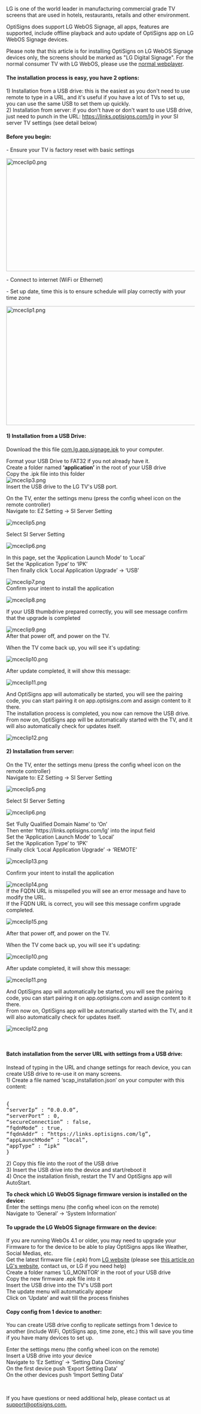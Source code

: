 <p>LG is one of the world leader in manufacturing commercial grade TV screens that are used in hotels, restaurants, retails and other environment.</p>
<p>OptiSigns does support LG WebOS Signage, all apps, features are supported, include offline playback and auto update of OptiSigns app on LG WebOS Signage devices.</p>
<p>Please note that this article is for installing OptiSigns on LG WebOS Signage devices only, the screens should be marked as "LG Digital Signage". For the normal consumer TV with LG WebOS, please use the <a href="https://www.optisigns.com/post/how-to-use-optisigns-with-browser" target="_self">normal webplayer</a>.</p>
<h4 id="h_01HQF5DZEQP2BEYX4FN21BTAYW"><strong>The installation process is easy, you have 2 options:</strong></h4>
<p><span class="wysiwyg-underline">1) Installation from a USB drive:</span> this is the easiest as you don't need to use remote to type in a URL, and it's useful if you have a lot of TVs to set up, you can use the same USB to set them up quickly.<br><span class="wysiwyg-underline">2) Installation from server:</span> if you don't have or don't want to use USB drive, just need to punch in the URL: <a href="https://links.optisigns.com/lg">https://links.optisigns.com/lg</a> in your SI server TV settings (see detail below)</p>
<h4 id="h_01HQF5DZEQ86A5B3SK0NCCJ04K"><strong>Before you begin:</strong></h4>
<p>- Ensure your TV is factory reset with basic settings</p>
<p><img src="https://support.optisigns.com/hc/article_attachments/4414497081107" alt="mceclip0.png" width="533" height="301"></p>
<p>- Connect to internet (WiFi or Ethernet)</p>
<p>- Set up date, time this is to ensure schedule will play correctly with your time zone</p>
<p><img src="https://support.optisigns.com/hc/article_attachments/4414489377299" alt="mceclip1.png" width="537" height="317"></p>
<h4 id="h_01HQF5DZEQ36F58NAAVQEE08ZB"><strong>1) Installation from a USB Drive:</strong></h4>
<p>Download the this file <a href="https://links.optisigns.com/lg" target="_self">com.lg.app.signage.ipk</a> to your computer.</p>
<p>Format your USB Drive to FAT32 if you not already have it.<br>Create a folder named <strong>‘application’</strong> in the root of your USB drive <br>Copy the .ipk file into this folder <br><img src="https://support.optisigns.com/hc/article_attachments/4414485674899" alt="mceclip3.png"><br>Insert the USB drive to the LG TV's USB port.</p>
<p>On the TV, enter the settings menu (press the config wheel icon on the remote controller)<br>Navigate to: EZ Setting -&gt; SI Server Setting</p>
<p><img src="https://support.optisigns.com/hc/article_attachments/4414497608211" alt="mceclip5.png"></p>
<p>Select SI Server Setting</p>
<p><img src="https://support.optisigns.com/hc/article_attachments/4414490220051" alt="mceclip6.png"></p>
<p>In this page, set the ‘Application Launch Mode’ to ‘Local’ <br>Set the ‘Application Type’ to ‘IPK’<br>Then finally click ‘Local Application Upgrade’ -&gt; ‘USB’</p>
<p><img src="https://support.optisigns.com/hc/article_attachments/4414497878419" alt="mceclip7.png"> <br>Confirm your intent to install the application</p>
<p><img src="https://support.optisigns.com/hc/article_attachments/4414498104851" alt="mceclip8.png"></p>
<p>If your USB thumbdrive prepared correctly, you will see message confirm that the upgrade is completed</p>
<p><img src="https://support.optisigns.com/hc/article_attachments/4414490483859" alt="mceclip9.png"><br>After that power off, and power on the TV.</p>
<p>When the TV come back up, you will see it's updating:</p>
<p><img src="https://support.optisigns.com/hc/article_attachments/4414498126355" alt="mceclip10.png"></p>
<p>After update completed, it will show this message:</p>
<p><img src="https://support.optisigns.com/hc/article_attachments/4414490508179" alt="mceclip11.png"></p>
<p>And OptiSigns app will automatically be started, you will see the pairing code, you can start pairing it on app.optisigns.com and assign content to it there.<br>The installation process is completed, you now can remove the USB drive.<br>From now on, OptiSigns app will be automatically started with the TV, and it will also automatically check for updates itself.</p>
<p><img src="https://support.optisigns.com/hc/article_attachments/4414487042195" alt="mceclip12.png"></p>
<h4 id="h_01HQF5DZEQDSDGP8EA0DRSWJQB"><strong>2) Installation from server:</strong></h4>
<p>On the TV, enter the settings menu (press the config wheel icon on the remote controller)<br>Navigate to: EZ Setting -&gt; SI Server Setting</p>
<p><img src="https://support.optisigns.com/hc/article_attachments/4414497608211" alt="mceclip5.png"></p>
<p>Select SI Server Setting</p>
<p><img src="https://support.optisigns.com/hc/article_attachments/4414490220051" alt="mceclip6.png"></p>
<p>Set ‘Fully Qualified Domain Name’ to ‘On’ <br>Then enter ‘https://links.optisigns.com/lg’ into the input field<br>Set the ‘Application Launch Mode’ to ‘Local’ <br>Set the ‘Application Type’ to ‘IPK’ <br>Finally click ‘Local Application Upgrade’ -&gt; ‘REMOTE’</p>
<p><img src="https://support.optisigns.com/hc/article_attachments/4414487226771" alt="mceclip13.png"></p>
<p>Confirm your intent to install the application</p>
<p><img src="https://support.optisigns.com/hc/article_attachments/4414487260307" alt="mceclip14.png"> <br>If the FQDN URL is misspelled you will see an error message and have to modify the URL.<br>If the FQDN URL is correct, you will see this message confirm upgrade completed.</p>
<p><img src="https://support.optisigns.com/hc/article_attachments/4414487276947" alt="mceclip15.png"></p>
<p>After that power off, and power on the TV.</p>
<p>When the TV come back up, you will see it's updating:</p>
<p><img src="https://support.optisigns.com/hc/article_attachments/4414498126355" alt="mceclip10.png"></p>
<p>After update completed, it will show this message:</p>
<p><img src="https://support.optisigns.com/hc/article_attachments/4414490508179" alt="mceclip11.png"></p>
<p>And OptiSigns app will automatically be started, you will see the pairing code, you can start pairing it on app.optisigns.com and assign content to it there.<br>From now on, OptiSigns app will be automatically started with the TV, and it will also automatically check for updates itself.</p>
<p><img src="https://support.optisigns.com/hc/article_attachments/4414487042195" alt="mceclip12.png"></p>
<p> </p>
<h4 id="h_01HQF5DZEQBYMNQ1B64TXJGVSA"><strong>Batch installation from the server URL with settings from a USB drive:</strong></h4>
<p>Instead of typing in the URL and change settings for reach device, you can create USB drive to re-use it on many screens.<br>1) Create a file named ‘scap_installation.json’ on your computer with this content:</p>
<pre> <br>{<br>“serverIp” : “0.0.0.0”,<br>“serverPort” : 0,<br>“secureConnection” : false,<br>“fqdnMode” : true,<br>“fqdnAddr” : “https://links.optisigns.com/lg”,<br>“appLaunchMode” : “local”,<br>“appType” : “ipk”<br>}</pre>
<p>2) Copy this file into the root of the USB drive <br>3) Insert the USB drive into the device and start/reboot it<br>4) Once the installation finish, restart the TV and OptiSigns app will AutoStart.</p>
<p><strong>To check which LG WebOS Signage firmware version is installed on the device:</strong> <br>Enter the settings menu (the config wheel icon on the remote) <br>Navigate to ‘General’ -&gt; ‘System Information’</p>
<h4 id="h_01HQF5DZEQK9A646EPZERZZEE6">
<strong>To upgrade the </strong><strong>LG WebOS Signage firmware </strong><strong>on the device:</strong>
</h4>
<p>If you are running WebOs 4.1 or older, you may need to upgrade your Firmware to for the device to be able to play OptiSigns apps like Weather, Social Medias, etc.<br>Get the latest firmware file (.epk) from <a href="https://partner.lge.com/global/portal/main/main/fowardMenuUrl.lge?_MenuId=210099&amp;_MenuLevel=3&amp;_MenuParentId=210021&amp;_SuperCategoryCode=&amp;_searchKeyWord=&amp;pageName=&amp;gdprChk=&amp;pwConfirmYn=&amp;popupYn=&amp;menuType=C&amp;_SuperCategoryCode=&amp;needReload=&amp;siteCountryCode=global&amp;corporationCode=LGEHQ&amp;obuCode=" target="_blank" rel="noopener noreferrer">LG website</a> (please see <a href="https://www.lg.com/us/support/help-library/lg-tv-how-to-manually-update-software--20154165668198" target="_blank" rel="noopener noreferrer">this article on LG's website</a>, contact us, or LG if you need help)<br>Create a folder names ‘LG_MONITOR’ in the root of your USB drive <br>Copy the new firmware .epk file into it <br>Insert the USB drive into the TV's USB port<br>The update menu will automatically appear <br>Click on ‘Update’ and wait till the process finishes</p>
<h4 id="h_01HQF5DZEQHDBNWE47HVEX1G9D"><strong>Copy config from 1 device to another:</strong></h4>
<p>You can create USB drive config to replicate settings from 1 device to another (include WiFi, OptiSigns app, time zone, etc.) this will save you time if you have many devices to set up.</p>
<p>Enter the settings menu (the config wheel icon on the remote)<br>Insert a USB drive into your device <br>Navigate to ‘Ez Setting’ -&gt; ‘Setting Data Cloning’ <br>On the first device push ‘Export Setting Data’ <br>On the other devices push ‘Import Setting Data’</p>
<p> </p>
<p>If you have questions or need additional help, please contact us at <a href="mailto:support@optisigns.com">support@optisigns.com.</a></p>